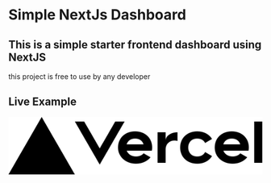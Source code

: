 # Simple NextJs Dashboard

## This is a simple starter frontend dashboard using NextJS

this project is free to use by any developer

## Live Example

[![vercel](./public/vercel.svg)](https://simple-nextjs-dashboard.vercel.app/)
